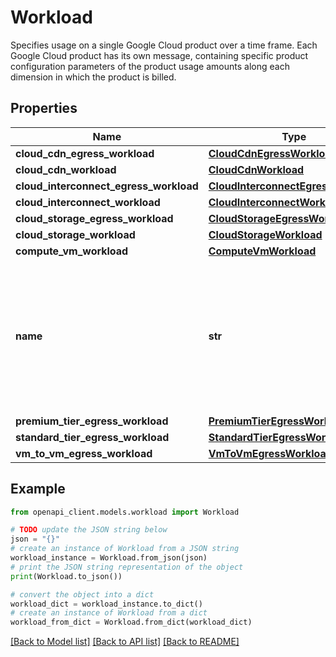 # Workload

Specifies usage on a single Google Cloud product over a time frame. Each Google Cloud product has its own message, containing specific product configuration parameters of the product usage amounts along each dimension in which the product is billed.

## Properties

Name | Type | Description | Notes
------------ | ------------- | ------------- | -------------
**cloud_cdn_egress_workload** | [**CloudCdnEgressWorkload**](CloudCdnEgressWorkload.md) |  | [optional] 
**cloud_cdn_workload** | [**CloudCdnWorkload**](CloudCdnWorkload.md) |  | [optional] 
**cloud_interconnect_egress_workload** | [**CloudInterconnectEgressWorkload**](CloudInterconnectEgressWorkload.md) |  | [optional] 
**cloud_interconnect_workload** | [**CloudInterconnectWorkload**](CloudInterconnectWorkload.md) |  | [optional] 
**cloud_storage_egress_workload** | [**CloudStorageEgressWorkload**](CloudStorageEgressWorkload.md) |  | [optional] 
**cloud_storage_workload** | [**CloudStorageWorkload**](CloudStorageWorkload.md) |  | [optional] 
**compute_vm_workload** | [**ComputeVmWorkload**](ComputeVmWorkload.md) |  | [optional] 
**name** | **str** | Required. A name for this workload. All workloads in a &#x60;CostScenario&#x60; must have a unique &#x60;name&#x60;. Each &#x60;name&#x60; may be at most 128 characters long. | [optional] 
**premium_tier_egress_workload** | [**PremiumTierEgressWorkload**](PremiumTierEgressWorkload.md) |  | [optional] 
**standard_tier_egress_workload** | [**StandardTierEgressWorkload**](StandardTierEgressWorkload.md) |  | [optional] 
**vm_to_vm_egress_workload** | [**VmToVmEgressWorkload**](VmToVmEgressWorkload.md) |  | [optional] 

## Example

```python
from openapi_client.models.workload import Workload

# TODO update the JSON string below
json = "{}"
# create an instance of Workload from a JSON string
workload_instance = Workload.from_json(json)
# print the JSON string representation of the object
print(Workload.to_json())

# convert the object into a dict
workload_dict = workload_instance.to_dict()
# create an instance of Workload from a dict
workload_from_dict = Workload.from_dict(workload_dict)
```
[[Back to Model list]](../README.md#documentation-for-models) [[Back to API list]](../README.md#documentation-for-api-endpoints) [[Back to README]](../README.md)


